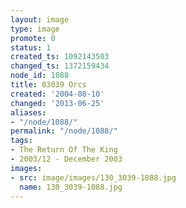 ```yaml
---
layout: image
type: image
promote: 0
status: 1
created_ts: 1092143503
changed_ts: 1372159434
node_id: 1088
title: 03039 Orcs
created: '2004-08-10'
changed: '2013-06-25'
aliases:
- "/node/1088/"
permalink: "/node/1088/"
tags:
- The Return Of The King
- 2003/12 - December 2003
images:
- src: image/images/130_3039-1088.jpg
  name: 130_3039-1088.jpg
---
```


